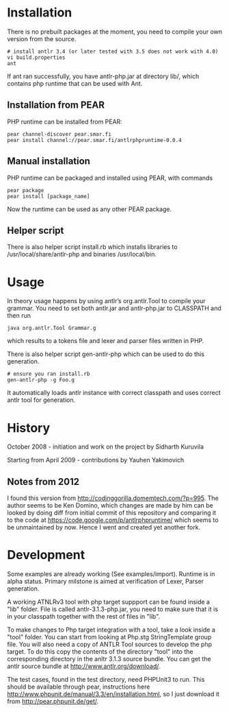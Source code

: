 
Installation
============

There is no prebuilt packages at the moment, you need to compile your own version
from the source. 

    # install antlr 3.4 (or later tested with 3.5 does not work with 4.0)
    vi build.properties
    ant

If ant ran successfully, you have antlr-php.jar at directory lib/, which contains 
php runtime that can be used with Ant.

Installation from PEAR
----------------------

PHP runtime can be installed from PEAR:

    pear channel-discover pear.smar.fi
    pear install channel://pear.smar.fi/antlrphpruntime-0.0.4

Manual installation
-------------------

PHP runtime can be packaged and installed using PEAR, with commands

    pear package
    pear install [package_name]

Now the runtime can be used as any other PEAR package.

Helper script
-------------

There is also helper script install.rb which installs libraries to
/usr/local/share/antlr-php and binaries /usr/local/bin.

Usage
=====

In theory usage happens by using antlr’s org.antlr.Tool to compile your grammar.
You need to set both antlr.jar and antlr-php.jar to CLASSPATH and then run

    java org.antlr.Tool Grammar.g 

which results to a tokens file and lexer and parser files written in PHP.

There is also helper script gen-antlr-php which can be used to do this generation.

    # ensure you ran install.rb
    gen-antlr-php -g Foo.g

It automatically loads antlr instance with correct classpath and uses correct antlr
tool for generation.

History
=======

October 2008 - initiation and work on the project by Sidharth Kuruvila

Starting from April 2009   - contributions by Yauhen Yakimovich

Notes from 2012
---------------

I found this version from http://codinggorilla.domemtech.com/?p=995. The author seems to be
Ken Domino, which changes are made by him can be looked by doing diff from initial commit
of this repository and comparing it to the code at https://code.google.com/p/antlrphpruntime/
which seems to be unmaintained by now. Hence I went and created yet another fork. 

Development
===========

Some examples are already working (See examples/import). Runtime is in alpha status. Primary
milstone is aimed at verification of Lexer, Parser generation.

A working ATNLRv3 tool with php target suppport can be found inside a "lib" folder.
File is called antlr-3.1.3-php.jar, you need to make sure that it is in your classpath together
with the rest of files in "lib". 

To make changes to Php target integration with a tool, take a look inside a "tool" folder. You can start
from looking at Php.stg StringTemplate group file.
You will also need a copy of ANTLR Tool sources to develop the php target. To do this copy the contents
of the directory "tool" into the corresponding directory in the anltr 3.1.3 source bundle. You can get the antlr
source bundle at http://www.antlr.org/download/. 

The test cases, found in the test directory, need PHPUnit3 to run. This should be available through pear,
instructions here http://www.phpunit.de/manual/3.3/en/installation.html, so I just download it
from http://pear.phpunit.de/get/.
